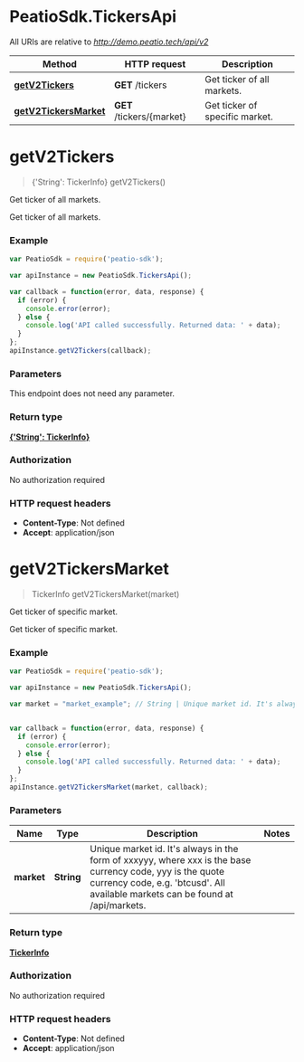 # PeatioSdk.TickersApi

All URIs are relative to *http://demo.peatio.tech/api/v2*

Method | HTTP request | Description
------------- | ------------- | -------------
[**getV2Tickers**](TickersApi.md#getV2Tickers) | **GET** /tickers | Get ticker of all markets.
[**getV2TickersMarket**](TickersApi.md#getV2TickersMarket) | **GET** /tickers/{market} | Get ticker of specific market.


<a name="getV2Tickers"></a>
# **getV2Tickers**
> {&#39;String&#39;: TickerInfo} getV2Tickers()

Get ticker of all markets.

Get ticker of all markets.

### Example
```javascript
var PeatioSdk = require('peatio-sdk');

var apiInstance = new PeatioSdk.TickersApi();

var callback = function(error, data, response) {
  if (error) {
    console.error(error);
  } else {
    console.log('API called successfully. Returned data: ' + data);
  }
};
apiInstance.getV2Tickers(callback);
```

### Parameters
This endpoint does not need any parameter.

### Return type

[**{&#39;String&#39;: TickerInfo}**](TickerInfo.md)

### Authorization

No authorization required

### HTTP request headers

 - **Content-Type**: Not defined
 - **Accept**: application/json

<a name="getV2TickersMarket"></a>
# **getV2TickersMarket**
> TickerInfo getV2TickersMarket(market)

Get ticker of specific market.

Get ticker of specific market.

### Example
```javascript
var PeatioSdk = require('peatio-sdk');

var apiInstance = new PeatioSdk.TickersApi();

var market = "market_example"; // String | Unique market id. It's always in the form of xxxyyy, where xxx is the base currency code, yyy is the quote currency code, e.g. 'btcusd'. All available markets can be found at /api/markets.


var callback = function(error, data, response) {
  if (error) {
    console.error(error);
  } else {
    console.log('API called successfully. Returned data: ' + data);
  }
};
apiInstance.getV2TickersMarket(market, callback);
```

### Parameters

Name | Type | Description  | Notes
------------- | ------------- | ------------- | -------------
 **market** | **String**| Unique market id. It&#39;s always in the form of xxxyyy, where xxx is the base currency code, yyy is the quote currency code, e.g. &#39;btcusd&#39;. All available markets can be found at /api/markets. | 

### Return type

[**TickerInfo**](TickerInfo.md)

### Authorization

No authorization required

### HTTP request headers

 - **Content-Type**: Not defined
 - **Accept**: application/json

